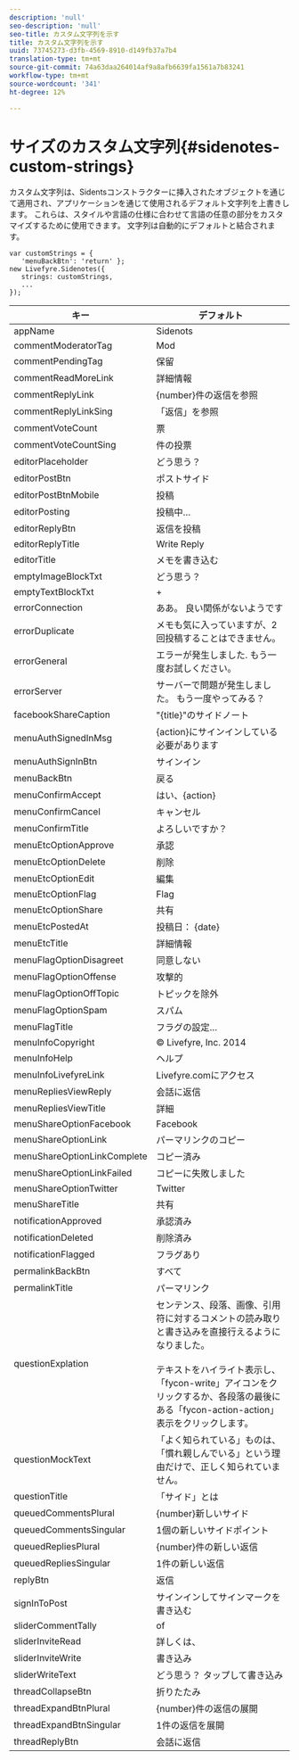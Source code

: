 ```yaml
---
description: 'null'
seo-description: 'null'
seo-title: カスタム文字列を示す
title: カスタム文字列を示す
uuid: 73745273-d3fb-4569-8910-d149fb37a7b4
translation-type: tm+mt
source-git-commit: 74a63daa264014af9a8afb6639fa1561a7b83241
workflow-type: tm+mt
source-wordcount: '341'
ht-degree: 12%

---
```



# サイズのカスタム文字列{#sidenotes-custom-strings}

カスタム文字列は、Sidentsコンストラクターに挿入されたオブジェクトを通じて適用され、アプリケーションを通じて使用されるデフォルト文字列を上書きします。 これらは、スタイルや言語の仕様に合わせて言語の任意の部分をカスタマイズするために使用できます。 文字列は自動的にデフォルトと結合されます。

```
var customStrings = { 
   'menuBackBtn': 'return' }; 
new Livefyre.Sidenotes({ 
   strings: customStrings, 
   ...  
});
```

| キー | デフォルト |
|---|---|
| appName | Sidenots |
| commentModeratorTag | Mod |
| commentPendingTag | 保留 |
| commentReadMoreLink | 詳細情報 |
| commentReplyLink | {number}件の返信を参照 |
| commentReplyLinkSing | 「返信」を参照 |
| commentVoteCount | 票 |
| commentVoteCountSing | 件の投票 |
| editorPlaceholder | どう思う？ |
| editorPostBtn | ポストサイド |
| editorPostBtnMobile | 投稿 |
| editorPosting | 投稿中… |
| editorReplyBtn | 返信を投稿 |
| editorReplyTitle | Write Reply |
| editorTitle | メモを書き込む |
| emptyImageBlockTxt | どう思う？ |
| emptyTextBlockTxt | + |
| errorConnection | ああ。 良い関係がないようです |
| errorDuplicate | メモも気に入っていますが、2回投稿することはできません。 |
| errorGeneral | エラーが発生しました. もう一度お試しください。 |
| errorServer | サーバーで問題が発生しました。 もう一度やってみる？ |
| facebookShareCaption | &quot;{title}&quot;のサイドノート |
| menuAuthSignedInMsg | {action}にサインインしている必要があります |
| menuAuthSignInBtn | サインイン |
| menuBackBtn | 戻る |
| menuConfirmAccept | はい、{action} |
| menuConfirmCancel | キャンセル |
| menuConfirmTitle | よろしいですか？ |
| menuEtcOptionApprove | 承認 |
| menuEtcOptionDelete | 削除 |
| menuEtcOptionEdit | 編集 |
| menuEtcOptionFlag | Flag |
| menuEtcOptionShare | 共有 |
| menuEtcPostedAt | 投稿日： {date} |
| menuEtcTitle | 詳細情報 |
| menuFlagOptionDisagreet | 同意しない |
| menuFlagOptionOffense | 攻撃的 |
| menuFlagOptionOffTopic | トピックを除外 |
| menuFlagOptionSpam | スパム |
| menuFlagTitle | フラグの設定… |
| menuInfoCopyright | © Livefyre, Inc. 2014 |
| menuInfoHelp | ヘルプ |
| menuInfoLivefyreLink | Livefyre.comにアクセス |
| menuRepliesViewReply | 会話に返信 |
| menuRepliesViewTitle | 詳細 |
| menuShareOptionFacebook | Facebook |
| menuShareOptionLink | パーマリンクのコピー |
| menuShareOptionLinkComplete | コピー済み |
| menuShareOptionLinkFailed | コピーに失敗しました |
| menuShareOptionTwitter | Twitter |
| menuShareTitle | 共有 |
| notificationApproved | 承認済み |
| notificationDeleted | 削除済み |
| notificationFlagged | フラグあり |
| permalinkBackBtn | すべて |
| permalinkTitle | パーマリンク |
| questionExplation | センテンス、段落、画像、引用符に対するコメントの読み取りと書き込みを直接行えるようになりました。<br><br>テキストをハイライト表示し、「fycon-write」アイコンをクリックするか、各段落の最後にある「fycon-action-action」表示をクリックします。 |
| questionMockText | 「よく知られている」ものは、「慣れ親しんでいる」という理由だけで、正しく知られていません。 |
| questionTitle | 「サイド」とは |
| queuedCommentsPlural | {number}新しいサイド |
| queuedCommentsSingular | 1個の新しいサイドポイント |
| queuedRepliesPlural | {number}件の新しい返信 |
| queuedRepliesSingular | 1件の新しい返信 |
| replyBtn | 返信 |
| signInToPost | サインインしてサインマークを書き込む |
| sliderCommentTally | of |
| sliderInviteRead | 詳しくは、 |
| sliderInviteWrite | 書き込み |
| sliderWriteText | どう思う？ タップして書き込み |
| threadCollapseBtn | 折りたたみ |
| threadExpandBtnPlural | {number}件の返信の展開 |
| threadExpandBtnSingular | 1件の返信を展開 |
| threadReplyBtn | 会話に返信 |
